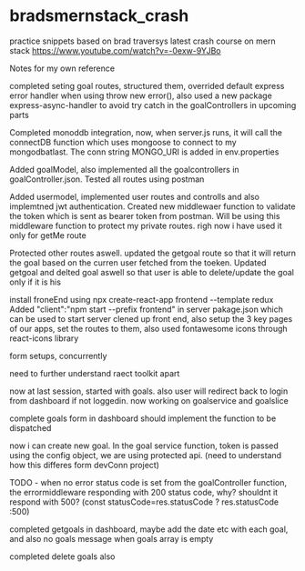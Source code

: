 # bradsmernstack_crash
practice snippets based on brad traversys latest crash course on mern stack https://www.youtube.com/watch?v=-0exw-9YJBo




Notes for my own reference

completed seting goal routes, structured them, overrided default express error handler when using throw new error(), also used a new package express-async-handler to avoid try catch in the goalControllers in upcoming parts

Completed monoddb integration, now, when server.js runs, it will call the connectDB function which uses mongoose to connect to my mongodbatlast. The conn string MONGO_URI is added in env.properties

Added goalModel, also implemented all the goalcontrollers in goalController.json. Tested all routes using postman

Added usermodel, implemented user routes and controlls and also implemtned jwt authentication. Created new middlewaer function to validate the token which is sent as bearer token from postman. Will be using this middleware function to protect my private routes. righ now i have used it only for getMe route 

Protected other routes aswell. updated the getgoal route so that it will return the goal based on the curren user fetched from the toeken. Updated getgoal and delted goal aswell so that user is able to delete/update the goal only if it is his


install froneEnd using npx create-react-app frontend --template redux
Added  "client":"npm start --prefix frontend" in server pakage.json which can be used to start server
clened up front end, also setup the 3 key pages of our apps, set the routes to them, also used fontawesome icons through react-icons library

form setups, concurrently


need to further understand raect toolkit apart

now at last session, started with goals. also user will redirect back to login from dashboard if not loggedin. now working on goalservice and goalslice

complete goals form in dashboard should implement the function to be dispatched

now i can create new goal. In the goal service function, token is passed using the config object, we are using protected api. (need to understand how this differes form devConn project)

TODO - when no error status code is set from the goalController function, the errormiddleware responding with 200 status code, why? shouldnt it respond with 500? (const statusCode=res.statusCode ? res.statusCode :500)

completed getgoals in dashboard, maybe add the date etc with each goal, and also no goals message when goals array is empty

completed delete goals also